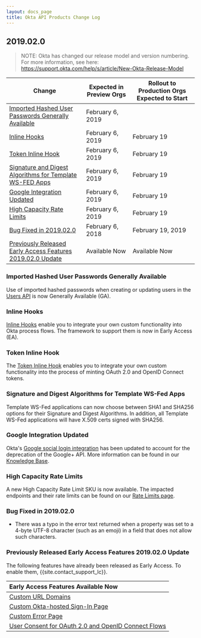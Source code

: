 ```yaml
---
layout: docs_page
title: Okta API Products Change Log
---
```


## 2019.02.0

> NOTE: Okta has changed our release model and version numbering. For more information, see here: <https://support.okta.com/help/s/article/New-Okta-Release-Model>

| Change                                                                                                                | Expected in Preview Orgs | Rollout to Production Orgs Expected to Start |
|-----------------------------------------------------------------------------------------------------------------------|--------------------------|----------------------------------------------|
| [Imported Hashed User Passwords Generally Available](#imported-hashed-user-passwords-generally-available)                                                     | February 6, 2019         |                                              |
| [Inline Hooks](#inline-hooks)                                                                                         | February 6, 2019         | February 19                                  |
| [Token Inline Hook](#token-inline-hook)                                               | February 6, 2019         | February 19                                  |
| [Signature and Digest Algorithms for Template WS-FED Apps](#signature-and-digest-algorithms-for-template-ws-fed-apps) | February 6, 2019         | February 19                                  |
| [Google Integration Updated](#google-integration-updated) | February 6, 2019         | February 19                                  |
| [High Capacity Rate Limits](#high-capacity-rate-limits) | February 6, 2019         | February 19                                  |
| [Bug Fixed in 2019.02.0](#bug-fixed-in-2019010)                                                                       | February 6, 2018         | February 19, 2019
| [Previously Released Early Access Features 2019.02.0 Update](#previously-released-early-access-features-2019010-update) | Available Now            | Available Now                                |

### Imported Hashed User Passwords Generally Available

Use of imported hashed passwords when creating or updating users in the [Users API](/docs/api/resources/users) is now Generally Available (GA). <!--OKTA-205592-->

### Inline Hooks

[Inline Hooks](/use_cases/inline_hooks/) enable you to integrate your own custom functionality into Okta process flows. The framework to support them is now in Early Access (EA). <!--OKTA-205011-->

### Token Inline Hook

The [Token Inline Hook](/use_cases/inline_hooks/api_am_hook/api_am_hook) enables you to integrate your own custom functionality into the process of minting OAuth 2.0 and OpenID Connect tokens. <!--OKTA-206634-->

### Signature and Digest Algorithms for Template WS-Fed Apps

Template WS-Fed applications can now choose between SHA1 and SHA256 options for their Signature and Digest Algorithms. In addition, all Template WS-Fed applications will have X.509 certs signed with SHA256. <!--OKTA-202447-->

### Google Integration Updated

Okta's [Google social login integration](/authentication-guide/social-login/google) has been updated to account for the deprecation of the Google+ API. More information can be found in our [Knowledge Base](https://support.okta.com/help/Documentation/Knowledge_Article/Google-API-Deprecation-and-Okta).

### High Capacity Rate Limits

A new High Capacity Rate Limit SKU is now available.  The impacted endpoints and their rate limits can be found on our [Rate Limits page](/docs/api/getting_started/rate-limits). <!--OKTA-203819-->

### Bug Fixed in 2019.02.0

* There was a typo in the error text returned when a property was set to a 4-byte UTF-8 character (such as an emoji) in a field that does not allow such characters. <!--OKTA-145565-->

### Previously Released Early Access Features 2019.02.0 Update

The following features have already been released as Early Access. To enable them, {{site.contact_support_lc}}.

| Early Access Features Available Now
| :------------------------------------------------- |
| [Custom URL Domains](#custom-url-domains-are-in-early-access)|
| [Custom Okta-hosted Sign-In Page](#custom-okta-hosted-sign-in-page-is-in-early-access)|
| [Custom Error Page](#custom-error-page-is-in-early-access)|
| [User Consent for OAuth 2.0 and OpenID Connect Flows](#user-consent-for-oauth-20-and-openid-connect-flows-in-early-availability-ea) |
